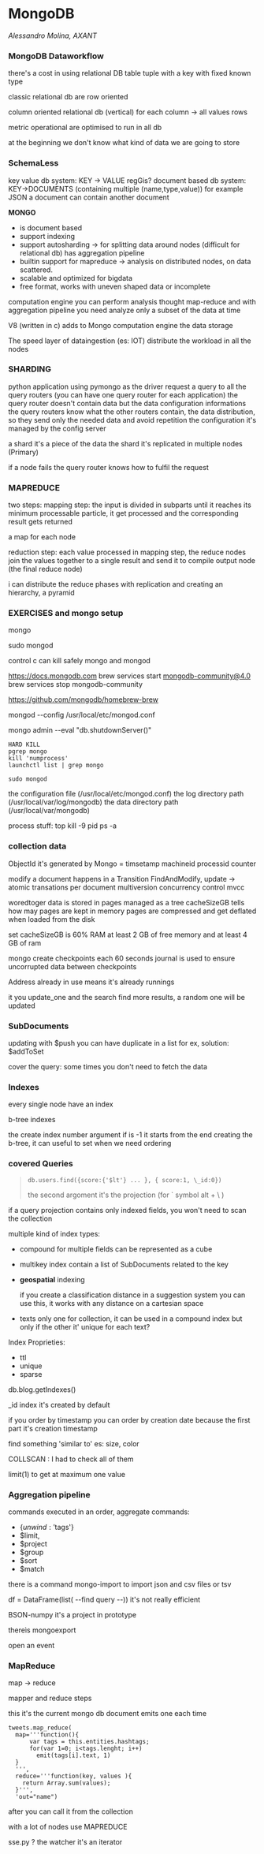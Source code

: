# MongoDB
*Alessandro Molina, AXANT*

### MongoDB Dataworkflow

there's a cost in using relational DB
table tuple with a key with fixed known type

classic relational db are row oriented

column oriented relational db (vertical)
for each column -> all values rows

metric operational are optimised to run in all db

at the beginning we don't know what kind of data we are going to store

### SchemaLess

key value db system: KEY -> VALUE
regGis?
document based db system: KEY->DOCUMENTS (containing multiple (name,type,value))
for example JSON
a document can contain another document

**MONGO**
- is document based
- support indexing
- support autosharding -> for splitting data around nodes (difficult for relational db)
has aggregation pipeline
- builtin support for mapreduce -> analysis on distributed nodes, on data scattered.
- scalable and optimized for bigdata
- free format, works with uneven shaped data or incomplete

computation engine
  you can perform analysis thought map-reduce
  and with aggregation pipeline
  you need analyze only a subset of the data at time

V8 (written in c) adds to Mongo computation engine the data storage

The speed layer of dataingestion (es: IOT)
distribute the workload in all the nodes

### SHARDING
python application
  using pymongo as the driver
  request a query to all the query routers
    (you can have one query router for each application)
    the query router doesn't contain data but the data configuration informations
    the query routers know what the other routers contain, the data distribution,
    so they send only the needed data and avoid repetition
    the configuration it's managed by the config server

a shard it's a piece of the data
the shard it's replicated in multiple nodes (Primary)

if a node fails the query router knows how to fulfil the request

### MAPREDUCE
two steps:
mapping step: the input is divided in subparts until it reaches its minimum
  processable particle, it get processed and the corresponding result gets returned

a map for each node

reduction step: each value processed in mapping step, the reduce nodes join the
 values together to a single result and send it to compile output node
 (the final reduce node)

i can distribute the reduce phases with replication and creating
  an hierarchy, a pyramid


### EXERCISES and mongo setup
mongo

sudo mongod

control c can kill safely mongo and mongod


https://docs.mongodb.com
brew services start mongodb-community@4.0
brew services stop mongodb-community


https://github.com/mongodb/homebrew-brew

mongod --config /usr/local/etc/mongod.conf

mongo admin --eval "db.shutdownServer()"

~~~~~
HARD KILL
pgrep mongo
kill 'numprocess'
launchctl list | grep mongo
~~~~~

```
sudo mongod
```
the configuration file (/usr/local/etc/mongod.conf)
the log directory path (/usr/local/var/log/mongodb)
the data directory path (/usr/local/var/mongodb)


process stuff:
top
kill -9 pid
ps -a


### collection data

ObjectId it's generated by Mongo  = timsetamp machineid processid counter

modify a document happens in a Transition
FindAndModify, update -> atomic transations per document
multiversion concurrency control mvcc

woredtoger data is stored in pages managed as a tree
cacheSizeGB tells how may pages are kept in memory
pages are compressed and get deflated when loaded from the disk

set cacheSizeGB is 60% RAM
  at least 2 GB of free memory
  and at least 4 GB of ram

mongo create checkpoints each 60 seconds
journal is used to ensure uncorrupted data between checkpoints

Address already in use means it's already runnings

it you update_one and the search find more results, a random one will be updated

### SubDocuments

updating with $push you can have duplicate in a list for ex, solution: $addToSet

cover the query: some times you don't need to fetch the data

### Indexes

every single node have an index

b-tree indexes

the create index number argument if is -1 it starts from the end creating the b-tree, it can useful to set when we need ordering

### covered Queries

> `db.users.find({score:{'$lt'} ... }, { score:1, \_id:0})`
>                               
> the second argoment it's the projection (for \` symbol alt + \\ )

if a query projection contains only indexed fields, you won't need to scan the collection

multiple kind of index types:
- compound for multiple fields can be represented as a cube
- multikey index contain a list of SubDocuments related to the key
- **geospatial** indexing

  if you create a classification distance in a suggestion system you can use this, it works with any distance on a cartesian space
- texts only one for collection, it can be used in a compound index but only if the other it' unique for each text?

Index Proprieties:
- ttl
- unique
- sparse



db.blog.getIndexes()

\_id index it's created by default

if you order by timestamp you can order by creation date because the first part it's creation timestamp

find something 'similar to'
es:
  size, color


  COLLSCAN : I had to check all of them

  limit(1) to get at maximum one value

### Aggregation pipeline

commands executed in an order, aggregate
commands:
+ {$unwind: '$tags'}
+ $limit,
+ $project
+ $group
+ $sort
+ $match


there is a command mongo-import to import json and csv files or tsv


df = DataFrame(list( --find query --)) it's not really efficient

BSON-numpy it's a project in prototype

thereìs mongoexport

open an event

### MapReduce
map -> reduce

mapper and reduce steps

this it's the current mongo db document
emits one each time
`````
tweets.map_reduce(
  map='''function(){
      var tags = this.entities.hashtags;
      for(var 1=0; i<tags.lenght; i++)
        emit(tags[i].text, 1)
  }
  ''',
  reduce='''function(key, values ){
    return Array.sum(values);
  }''',
  'out="name")
`````

  after you can call it from the collection

  with a lot of nodes use MAPREDUCE



sse.py ?
the watcher it's an iterator
